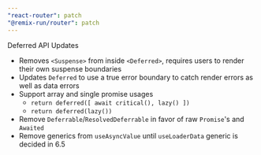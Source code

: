 ```yaml
---
"react-router": patch
"@remix-run/router": patch
---
```


Deferred API Updates

- Removes `<Suspense>` from inside `<Deferred>`, requires users to render their own suspense boundaries
- Updates `Deferred` to use a true error boundary to catch render errors as well as data errors
- Support array and single promise usages
  - `return deferred([ await critical(), lazy() ])`
  - `return deferred(lazy())`
- Remove `Deferrable`/`ResolvedDeferrable` in favor of raw `Promise`'s and `Awaited`
- Remove generics from `useAsyncValue` until `useLoaderData` generic is decided in 6.5

